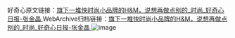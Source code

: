 好奇心原文链接：[旗下一堆快时尚小品牌的H&M，说想再做点别的_时尚_好奇心日报-张金晶 ](https://www.qdaily.com/articles/11312.html)
WebArchive归档链接：[旗下一堆快时尚小品牌的H&M，说想再做点别的_时尚_好奇心日报-张金晶 ](http://web.archive.org/web/20190623164240/https://www.qdaily.com/articles/11312.html)
![image](http://ww3.sinaimg.cn/large/007d5XDply1g3wff6fn1jj30u04ah1kx)